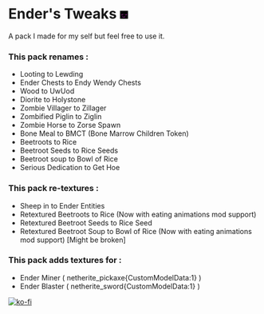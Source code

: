# Ender's Tweaks ![pack](./pack.png)
A pack I made for my self but feel free to use it.

### This pack renames :
- Looting to Lewding
- Ender Chests to Endy Wendy Chests
- Wood to UwUod
- Diorite to Holystone
- Zombie Villager to Zillager
- Zombified Piglin to Ziglin
- Zombie Horse to Zorse Spawn
- Bone Meal to BMCT (Bone Marrow Children Token)
- Beetroots to Rice
- Beetroot Seeds to Rice Seeds
- Beetroot soup to Bowl of Rice
- Serious Dedication to Get Hoe

### This pack re-textures :
- Sheep in to Ender Entities  
- Retextured Beetroots to Rice (Now with eating animations mod  support)
- Retextured Beetroot Seeds to Rice Seed
- Retextured Beetroot Soup to Bowl of Rice  (Now with eating animations mod  support) [Might be broken]

### This pack adds textures for :
- Ender Miner ( netherite_pickaxe{CustomModelData:1} )
- Ender Blaster ( netherite_sword{CustomModelData:1} )

[![ko-fi](https://ko-fi.com/img/githubbutton_sm.svg)](https://ko-fi.com/M4M7DWJCH)

